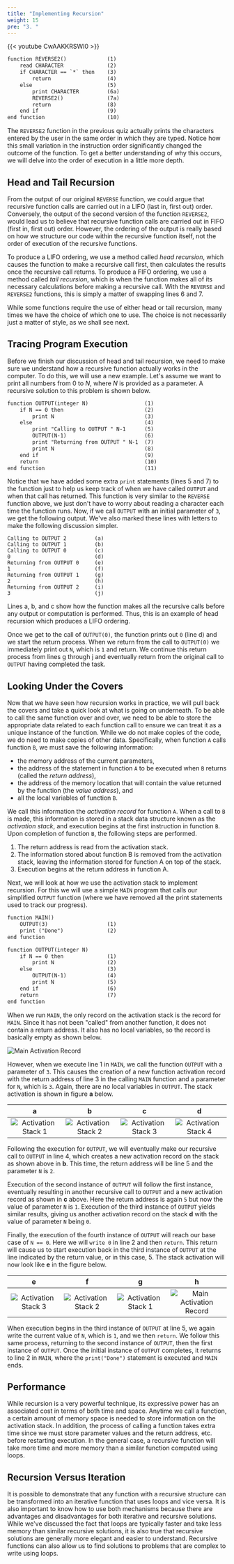 ```yaml
---
title: "Implementing Recursion"
weight: 15
pre: "3. "
---
```

{{< youtube CwAAKKRSWI0  >}}

```tex
function REVERSE2()			    (1)
    read CHARACTER			    (2)
    if CHARACTER == `*` then	(3)
        return			        (4)
    else				        (5)
        print CHARACTER		    (6a)
        REVERSE2()			    (7a)
        return			        (8)
    end if 				        (9)
end function				    (10)
```

The `REVERSE2` function in the previous quiz actually prints the characters entered by the user in the same order in which they are typed. Notice how this small variation in the instruction order significantly changed the outcome of the function. To get a better understanding of why this occurs, we will delve into the order of execution in a little more depth.

## Head and Tail Recursion

From the output of our original `REVERSE` function, we could argue that recursive function calls are carried out in a LIFO (last in, first out) order. Conversely, the output of the second version of the function `REVERSE2`, would lead us to believe that recursive function calls are carried out in FIFO (first in, first out) order. However, the ordering of the output is really based on how we structure our code within the recursive function itself, not the order of execution of the recursive functions.

To produce a LIFO ordering, we use a method called _head recursion_, which causes the function to make a recursive call first, then calculates the results once the recursive call returns. To produce a FIFO ordering, we use a method called _tail recursion_, which is when the function makes all of its necessary calculations before making a recursive call. With the `REVERSE` and `REVERSE2` functions, this is simply a matter of swapping lines 6 and 7. 

While some functions require the use of either head or tail recursion, many times we have the choice of which one to use. The choice is not necessarily just a matter of style, as we shall see next. 

## Tracing Program Execution

Before we finish our discussion of head and tail recursion, we need to make sure we understand how a recursive function actually works in the computer. To do this, we will use a new example. Let's assume we want to print all numbers from 0 to $N$, where $N$ is provided as a parameter. A recursive solution to this problem is shown below.

```tex
function OUTPUT(integer N)			        (1)
    if N == 0 then					        (2)
        print N					            (3)
    else						            (4)
        print "Calling to OUTPUT " N-1		(5)
        OUTPUT(N-1)					        (6)
        print "Returning from OUTPUT " N-1	(7)
        print N					            (8)
    end if 						            (9)
    return						            (10)
end function							    (11)
```

Notice that we have added some extra `print` statements (lines 5 and 7) to the function just to help us keep track of when we have called `OUTPUT` and when that call has returned. This function is very similar to the `REVERSE` function above, we just don't have to worry about reading a character each time the function runs. Now, if we call `OUTPUT` with an initial parameter of `3`, we get the following output. We've also marked these lines with letters to make the following discussion simpler.

```
Calling to OUTPUT 2			(a)
Calling to OUTPUT 1			(b)
Calling to OUTPUT 0			(c)
0					        (d)
Returning from OUTPUT 0		(e)
1					        (f)
Returning from OUTPUT 1		(g)
2					        (h)
Returning from OUTPUT 2		(i)
3					        (j)
```

Lines a, b, and c show how the function makes all the recursive calls before any output or computation is performed. Thus, this is an example of head recursion which produces a LIFO ordering.

Once we get to the call of `OUTPUT(0)`, the function prints out `0` (line d) and we start the return process. When we return from the call to `OUTPUT(0)` we immediately print out `N`, which is `1` and return. We continue this return process from lines g through j and eventually return from the original call to `OUTPUT` having completed the task.

## Looking Under the Covers

Now that we have seen how recursion works in practice, we will pull back the covers and take a quick look at what is going on underneath. To be able to call the same function over and over, we need to be able to store the appropriate data related to each function call to ensure we can treat it as a unique instance of the function. While we do not make copies of the code, we do need to make copies of other data. Specifically, when function `A` calls function `B`, we must save the following information:

* the memory address of the current parameters,
* the address of the statement in function `A` to be executed when `B` returns (called the _return address_),
* the address of the memory location that will contain the value returned by the function (the _value address_), and
* all the local variables of function `B`.

We call this information the _activation record_ for function `A`. When a call to `B` is made, this information is stored in a stack data structure known as the _activation stack_, and execution begins at the first instruction in function `B`. Upon completion of function `B`, the following steps are performed.

1. The return address is read from the activation stack.
2. The information stored about function B is removed from the activation stack, leaving the information stored for function A on top of the stack.
3. Execution begins at the return address in function A.

Next, we will look at how we use the activation stack to implement recursion. For this we will use a simple `MAIN` program that calls our simplified `OUTPUT` function (where we have removed all the print statements used to track our progress).

```tex
function MAIN()
    OUTPUT(3) 					(1)
    print ("Done")				(2)
end function

function OUTPUT(integer N)
    if N == 0 then				(1)
        print N					(2)
    else						(3)
        OUTPUT(N-1)				(4)
        print N					(5)
    end if 						(6)
    return						(7)
end function
```

When we run `MAIN`, the only record on the activation stack is the record for `MAIN`. Since it has not been "called" from another function, it does not contain a return address. It also has no local variables, so the record is basically empty as shown below.

![Main Activation Record](/images/6/6.4.mainstack.png)
 
However, when we execute line 1 in `MAIN`, we call the function `OUTPUT` with a parameter of `3`. This causes the creation of a new function activation record with the return address of line 3 in the calling `MAIN` function and a parameter for `N`, which is `3`. Again, there are no local variables in `OUTPUT`. The stack activation is shown in figure **a** below. 
 	 	 	 
| **a** | **b** | **c** | **d** |
|:-:|:-:|:-:|:-:|
| ![Activation Stack 1](/images/6/6.4.stack1.png) | ![Activation Stack 2](/images/6/6.4.stack2.png) | ![Activation Stack 3](/images/6/6.4.stack3.png) | ![Activation Stack 4](/images/6/6.4.stack4.png) | 
             
Following the execution for `OUTPUT`, we will eventually make our recursive call to `OUTPUT` in line 4, which creates a new activation record on the stack as shown above in **b**. This time, the return address will be line 5 and the parameter `N` is `2`. 

Execution of the second instance of `OUTPUT` will follow the first instance, eventually resulting in another recursive call to `OUTPUT` and a new activation record as shown in **c** above. Here the return address is again `5` but now the value of parameter `N` is `1`.  Execution of the third instance of `OUTPUT` yields similar results, giving us another activation record on the stack **d** with the value of parameter `N` being `0`.

Finally, the execution of the fourth instance of `OUTPUT` will reach our base case of `N == 0`. Here we will `write 0` in line 2 and then `return`. This return will cause us to start execution back in the third instance of `OUTPUT` at the line indicated by the return value, or in this case, 5. The stack activation will now look like **e** in the figure below.
 	 	 	 
| **e** | **f** | **g** | **h** |
|:-:|:-:|:-:|:-:|
| ![Activation Stack 3](/images/6/6.4.stack3.png) | ![Activation Stack 2](/images/6/6.4.stack2.png) | ![Activation Stack 1](/images/6/6.4.stack1.png) | ![Main Activation Record](/images/6/6.4.mainstack.png) | 

When execution begins in the third instance of `OUTPUT` at line 5, we again write the current value of `N`, which is `1`, and we then `return`. We follow this same process, returning to the second instance of `OUTPUT`, then the first instance of `OUTPUT`. Once the initial instance of `OUTPUT` completes, it returns to line 2 in `MAIN`, where the `print("Done")` statement is executed and `MAIN` ends.

## Performance 

While recursion is a very powerful technique, its expressive power has an associated cost in terms of both time and space. Anytime we call a function, a certain amount of memory space is needed to store information on the activation stack. In addition, the process of calling a function takes extra time since we must store parameter values and the return address, etc. before restarting execution. In the general case, a recursive function will take more time and more memory than a similar function computed using loops. 

## Recursion Versus Iteration

It is possible to demonstrate that any function with a recursive structure can be transformed into an iterative function that uses loops and vice versa. It is also important to know how to use both mechanisms because there are advantages and disadvantages for both iterative and recursive solutions. While we've discussed the fact that loops are typically faster and take less memory than similar recursive solutions, it is also true that recursive solutions are generally more elegant and easier to understand. Recursive functions can also allow us to find solutions to problems that are complex to write using loops.
